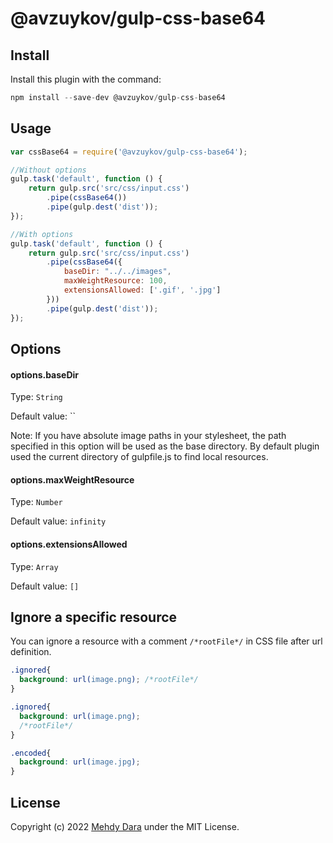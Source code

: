 # @avzuykov/gulp-css-base64

## Install

Install this plugin with the command:

```js
npm install --save-dev @avzuykov/gulp-css-base64
```

## Usage

```js
var cssBase64 = require('@avzuykov/gulp-css-base64');

//Without options
gulp.task('default', function () {
    return gulp.src('src/css/input.css')
        .pipe(cssBase64())
        .pipe(gulp.dest('dist'));
});

//With options
gulp.task('default', function () {
    return gulp.src('src/css/input.css')
        .pipe(cssBase64({
            baseDir: "../../images",
            maxWeightResource: 100,
            extensionsAllowed: ['.gif', '.jpg']
        }))
        .pipe(gulp.dest('dist'));
});
```

## Options

#### options.baseDir
Type: `String`

Default value: ``

Note: If you have absolute image paths in your stylesheet, the path specified in this option will be used as the base directory. By default plugin used the current directory of gulpfile.js to find local resources.

#### options.maxWeightResource
Type: `Number`

Default value: `infinity`

#### options.extensionsAllowed
Type: `Array`

Default value: `[]`

## Ignore a specific resource

You can ignore a resource with a comment `/*rootFile*/` in CSS file after url definition.
```css
.ignored{
  background: url(image.png); /*rootFile*/
}

.ignored{
  background: url(image.png);
  /*rootFile*/
}

.encoded{
  background: url(image.jpg);
}
```

## License
Copyright (c) 2022 [Mehdy Dara](https://github.com/zckrs) under the MIT License.
